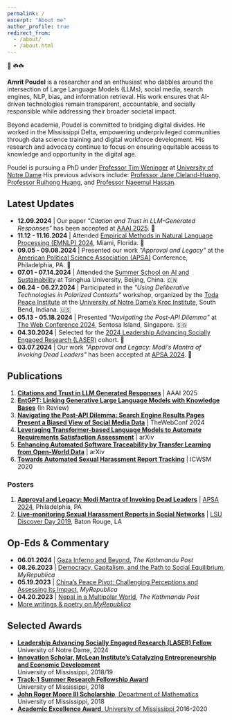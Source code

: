 ```yaml
---
permalink: /
excerpt: "About me"
author_profile: true
redirect_from: 
  - /about/
  - /about.html
---
```


🙏 ☘️☘️
<p><strong>Amrit Poudel</strong> is a researcher and an enthusiast who dabbles around the intersection of Large Language Models (LLMs), social media, search engines, NLP, bias, and information retrieval. His work ensures that AI-driven technologies remain transparent, accountable, and socially responsible while addressing their broader societal impact.</p>

<p>Beyond academia, Poudel is committed to bridging digital divides. He worked in the Mississippi Delta, empowering underprivileged communities through data science training and digital workforce development. His research and advocacy continue to focus on ensuring equitable access to knowledge and opportunity in the digital age.</p>  

<p>Poudel is pursuing a PhD under <a href="https://engineering.nd.edu/faculty/tim-weninger/">Professor Tim Weninger</a> at <a href="https://www.nd.edu">University of Notre Dame</a> His previous advisors include:  
<a href="https://engineering.nd.edu/faculty/jane-cleland-huang/">Professor Jane Cleland-Huang</a>,  
<a href="https://people.engr.tamu.edu/huangrh/index.html">Professor Ruihong Huang</a>, and  
<a href="https://ischool.umd.edu/directory/naeemul-hassan/">Professor Naeemul Hassan</a>.  
</p>


<h2>Latest Updates</h2>  
<ul>  
  <li><strong>12.09.2024</strong> | Our paper <em>"Citation and Trust in LLM-Generated Responses"</em> has been accepted at <a href="https://aaai.org/aaai-conference/">AAAI 2025</a>. 🎉</li>  
  <li><strong>11.12 - 11.16.2024</strong> | Attended <a href="https://2024.emnlp.org/">Empirical Methods in Natural Language Processing (EMNLP) 2024</a>, Miami, Florida. 🌴</li>  
  <li><strong>09.05 - 09.08.2024</strong> | Presented our work <em>"Approval and Legacy"</em> at the <a href="https://www.apsanet.org/annualmeeting">American Political Science Association (APSA)</a> Conference, Philadelphia, PA. 🔔</li>  
  <li><strong>07.01 - 07.14.2024</strong> | Attended the <a href="https://www.tsinghua.edu.cn/en/">Summer School on AI and Sustainability</a> at Tsinghua University, Beijing, China. 🇨🇳</li>  
  <li><strong>06.24 - 06.27.2024</strong> | Participated in the <em>"Using Deliberative Technologies in Polarized Contexts"</em> workshop, organized by the <a href="https://toda.org/">Toda Peace Institute</a> at the <a href="https://kroc.nd.edu/">University of Notre Dame’s Kroc Institute</a>, South Bend, Indiana. 🇺🇸</li>  
  <li><strong>05.13 - 05.18.2024</strong> | Presented <em>"Navigating the Post-API Dilemma"</em> at <a href="https://www2024.thewebconf.org/">The Web Conference 2024</a>, Sentosa Island, Singapore. 🇸🇬</li>  
  <li><strong>04.30.2024</strong> | Selected for the <a href="https://laser.nd.edu/">2024 Leadership Advancing Socially Engaged Research (LASER)</a> cohort. 🎉</li>  
  <li><strong>03.07.2024</strong> | Our work <em>"Approval and Legacy: Modi’s Mantra of Invoking Dead Leaders"</em> has been accepted at <a href="https://www.apsanet.org/annualmeeting">APSA 2024</a>. 🎉</li>  
</ul>


<h2>Publications</h2>
<ol>
  <li><strong><a href="https://arxiv.org/abs/2501.01303">Citations and Trust in LLM Generated Responses</a></strong> | AAAI 2025</li>
  <li><strong><a href="https://arxiv.org/abs/2402.06738">EntGPT: Linking Generative Large Language Models with Knowledge Bases</a></strong> (In Review)</li>
  <li><strong><a href="https://arxiv.org/pdf/2401.15479.pdf">Navigating the Post-API Dilemma: Search Engine Results Pages Present a Biased View of Social Media Data</a></strong> | TheWebConf 2024</li>
  <li><strong><a href="https://arxiv.org/pdf/2312.04463.pdf">Leveraging Transformer-based Language Models to Automate Requirements Satisfaction Assessment</a></strong> | arXiv</li>
  <li><strong><a href="https://arxiv.org/abs/2207.01084">Enhancing Automated Software Traceability by Transfer Learning from Open-World Data</a></strong> | arXiv</li>
  <li><strong><a href="https://ojs.aaai.org//index.php/ICWSM/article/view/7296">Towards Automated Sexual Harassment Report Tracking</a></strong> | ICWSM 2020</li>

</ol>

<h3>Posters</h3>
<ol>
  <li><strong><a href="https://apsa2024-apsa.ipostersessions.com/Default.aspx?s=91-0C-7B-A2-41-0E-91-1B-16-A7-EC-A1-25-BF-D8-08">Approval and Legacy: Modi Mantra of Invoking Dead Leaders</a></strong> | <a href="https://convention2.allacademic.com/one/apsa/apsa24/index.php?cmd=Online+Program+View+Paper&selected_paper_id=2141819&PHPSESSID=g06khiol1t8opn1pd67d74bscr">APSA 2024</a>, Philadelphia, PA</li>
  <li><strong><a href="https://apoudel1021.github.io/files/LSU%20Research%20DAY%202019.pdf">Live-monitoring Sexual Harassment Reports in Social Networks</a></strong> | <a href="https://sites01.lsu.edu/wp/discover/files/2019/04/Discover-Day-Program-2019-online.pdf">LSU Discover Day 2019</a>, Baton Rouge, LA</li>
</ol>



<h2>Op-Eds & Commentary</h2>  
<ul>  
  <li><strong>06.01.2024</strong> | <a href="https://kathmandupost.com/columns/2024/06/01/gaza-inferno-and-beyond/">Gaza Inferno and Beyond</a>, <em>The Kathmandu Post</em></li>  
  <li><strong>08.26.2023</strong> | <a href="https://myrepublica.nagariknetwork.com/news/democracy-capitalism-and-the-path-to-social-equilibrium/">Democracy, Capitalism, and the Path to Social Equilibrium</a>, <em>MyRepublica</em></li>  
  <li><strong>05.19.2023</strong> | <a href="https://myrepublica.nagariknetwork.com/news/china-s-peace-pivot-challenging-perceptions-and-assessing-its-impact/">China’s Peace Pivot: Challenging Perceptions and Assessing Its Impact</a>, <em>MyRepublica</em></li>  
  <li><strong>04.20.2023</strong> | <a href="https://kathmandupost.com/columns/2023/04/20/rise-of-multipolarity-and-nepal">Nepal in a Multipolar World</a>, <em>The Kathmandu Post</em></li>  
  <li><a href="https://myrepublica.nagariknetwork.com/news/author/1950/">More writings & poetry on <em>MyRepublica</em></a></li>  
</ul>

<h2>Selected Awards</h2>
<ul>
  <li>
    <a href="https://graduateschool.nd.edu/graduate-training/leadership/laser/2024-laser-training-cohort/">
      <strong>Leadership Advancing Socially Engaged Research (LASER) Fellow</strong>
    </a>  
    <br>University of Notre Dame, 2024
  </li>

  <li>
    <a href="https://mclean.olemiss.edu/ceed/">
      <strong>Innovation Scholar, McLean Institute’s Catalyzing Entrepreneurship and Economic Development</strong>
    </a>  
    <br>University of Mississippi, 2018/19
  </li>

  <li>
    <a href="https://news.olemiss.edu/undergraduates-conducting-data-science-research-faculty-mentors/">
      <strong>Track-1 Summer Research Fellowship Award</strong>
    </a>  
    <br>University of Mississippi, 2018
  </li>

  <li>
    <a href="https://math.olemiss.edu/undergraduate-awards-recipients/">
      <strong>John Roger Moore III Scholarship</strong>, Department of Mathematics
    </a>  
    <br>University of Mississippi, 2018
  </li>

  <li>
    <a href="https://international.olemiss.edu/scholarships-for-international-undergraduates/">
      <strong>Academic Excellence Award</strong>, University of Mississippi  
    </a>  
    2016-2020
  </li>
</ul>


